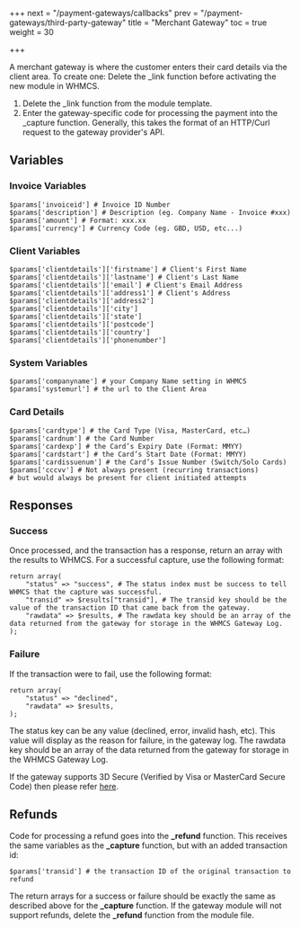 +++
next = "/payment-gateways/callbacks"
prev = "/payment-gateways/third-party-gateway"
title = "Merchant Gateway"
toc = true
weight = 30

+++

A merchant gateway is where the customer enters their card details via the client area.
To create one: Delete the _link function before activating the new module in WHMCS.

1. Delete the _link function from the module template.
2. Enter the gateway-specific code for processing the payment into the _capture function.
Generally, this takes the format of an HTTP/Curl request to the gateway provider's API.

## Variables <a id="variables"></a>

### Invoice Variables <a id="invoice-variables"></a>
```
$params['invoiceid'] # Invoice ID Number
$params['description'] # Description (eg. Company Name - Invoice #xxx)
$params['amount'] # Format: xxx.xx
$params['currency'] # Currency Code (eg. GBD, USD, etc...)
```
### Client Variables <a id="client-variables"></a>
```
$params['clientdetails']['firstname'] # Client's First Name
$params['clientdetails']['lastname'] # Client's Last Name
$params['clientdetails']['email'] # Client's Email Address
$params['clientdetails']['address1'] # Client's Address
$params['clientdetails']['address2']
$params['clientdetails']['city']
$params['clientdetails']['state']
$params['clientdetails']['postcode']
$params['clientdetails']['country']
$params['clientdetails']['phonenumber']
```

### System Variables <a id="system-variables"></a>
```
$params['companyname'] # your Company Name setting in WHMCS
$params['systemurl'] # the url to the Client Area
```

### Card Details <a id="card-details"></a>
```
$params['cardtype'] # the Card Type (Visa, MasterCard, etc…) 
$params['cardnum'] # the Card Number 
$params['cardexp'] # the Card’s Expiry Date (Format: MMYY) 
$params['cardstart'] # the Card’s Start Date (Format: MMYY) 
$params['cardissuenum'] # the Card’s Issue Number (Switch/Solo Cards) 
$params['cccvv'] # Not always present (recurring transactions) 
# but would always be present for client initiated attempts
```

## Responses <a id="responses"></a>

### Success

Once processed, and the transaction has a response, return an array with the results to WHMCS.
For a successful capture, use the following format:

```
return array(
    "status" => "success", # The status index must be success to tell WHMCS that the capture was successful.
    "transid" => $results["transid"], # The transid key should be the value of the transaction ID that came back from the gateway.
    "rawdata" => $results, # The rawdata key should be an array of the data returned from the gateway for storage in the WHMCS Gateway Log.
);
```

### Failure


If the transaction were to fail, use the following format:

```
return array(
    "status" => "declined",
    "rawdata" => $results,
);
```

The status key can be any value (declined, error, invalid hash, etc).
This value will display as the reason for failure, in the gateway log.
The rawdata key should be an array of the data returned from the gateway for storage in the WHMCS Gateway Log.

If the gateway supports 3D Secure (Verified by Visa or MasterCard Secure Code) then please refer [here][3d-secure].

## Refunds <a id="refunds"></a>

Code for processing a refund goes into the **_refund** function.
This receives the same variables as the **_capture** function, but with an added transaction id:

```
$params['transid'] # the transaction ID of the original transaction to refund
```

The return arrays for a success or failure should be exactly the same as described above for the **_capture** function.
If the gateway module will not support refunds, delete the **_refund** function from the module file.

[3d-secure]: /provisioning-modules/3d-secure "3D Secure Process"

